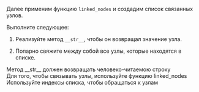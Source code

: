 Далее применим функцию `linked_nodes` и создадим список связанных узлов. 

Выполните следующее:

1. Реализуйте метод `__str__`, чтобы он возвращал значение узла.

2. Попарно свяжите между собой все узлы, которые находятся в списке.

<div class="hint">
  Метод __str__ должен возвращать человеко-читаемою строку 
</div>

<div class="hint">
  Для того, чтобы связывать узлы, используйте функцию linked_nodes
</div>

<div class="hint">
  Используйте индексы списка, чтобы обращаться к узлам
</div>

